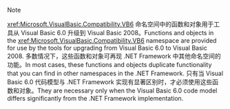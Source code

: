 > [!NOTE]
>  <span data-ttu-id="a0d91-101"><xref:Microsoft.VisualBasic.Compatibility.VB6> 命名空间中的函数和对象用于工具从 Visual Basic 6.0 升级到 Visual Basic 2008。</span><span class="sxs-lookup"><span data-stu-id="a0d91-101">Functions and objects in the <xref:Microsoft.VisualBasic.Compatibility.VB6> namespace are provided for use by the tools for upgrading from Visual Basic 6.0 to Visual Basic 2008.</span></span> <span data-ttu-id="a0d91-102">多数情况下，这些函数和对象可再现 .NET Framework 中其他命名空间的功能。</span><span class="sxs-lookup"><span data-stu-id="a0d91-102">In most cases, these functions and objects duplicate functionality that you can find in other namespaces in the .NET Framework.</span></span> <span data-ttu-id="a0d91-103">只有当 Visual Basic 6.0 代码模型与 .NET Framework 实现有显著区别时，才必须使用这些函数和对象。</span><span class="sxs-lookup"><span data-stu-id="a0d91-103">They are necessary only when the Visual Basic 6.0 code model differs significantly from the .NET Framework implementation.</span></span>